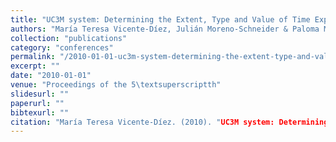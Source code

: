 ```yaml
---
title: "UC3M system: Determining the Extent, Type and Value of Time Expressions in TempEval-2"
authors: "María Teresa Vicente-Díez, Julián Moreno-Schneider & Paloma Martínez"
collection: "publications"
category: "conferences"
permalink: "/2010-01-01-uc3m-system-determining-the-extent-type-and-value-of-time-expressions-in-tempeval-2"
excerpt: ""
date: "2010-01-01"
venue: "Proceedings of the 5\textsuperscriptth"
slidesurl: ""
paperurl: ""
bibtexurl: ""
citation: "María Teresa Vicente-Díez. (2010). "UC3M system: Determining the Extent, Type and Value of Time Expressions in TempEval-2." *Proceedings of the 5\textsuperscriptth*."
---
```


